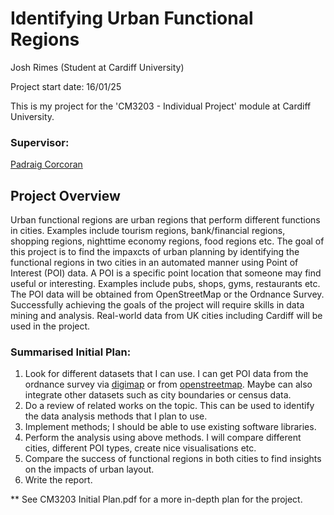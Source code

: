 # Identifying Urban Functional Regions

Josh Rimes (Student at Cardiff University)

Project start date: 16/01/25

This is my project for the 'CM3203 - Individual Project' module at Cardiff University.

### Supervisor:
[Padraig Corcoran](corcoranp@cardiff.ac.uk)

## Project Overview

Urban functional regions are urban regions that perform different functions in cities. Examples include tourism regions, bank/financial regions, shopping regions, nighttime economy regions, food regions etc. The goal of this project is to find the impaxcts of urban planning by identifying the functional regions in two cities in an automated manner using Point of Interest (POI) data. A POI is a specific point location that someone may find useful or interesting. Examples include pubs, shops, gyms, restaurants etc. The POI data will be obtained from OpenStreetMap or the Ordnance Survey. 
Successfully achieving the goals of the project will require skills in data mining and analysis. Real-world data from UK cities including Cardiff will be used in the project.

### Summarised Initial Plan:
1. Look for different datasets that I can use. I can get POI data from the ordnance survey via [digimap](https://digimap.edina.ac.uk/) or from [openstreetmap](https://www.openstreetmap.org/#map=12/51.4877/-3.1804). Maybe can also integrate other datasets such as city boundaries or census data.
2. Do a review of related works on the topic. This can be used to identify the data analysis methods that I plan to use.
3. Implement methods; I should be able to use existing software libraries.
4. Perform the analysis using above methods. I will compare different cities, different POI types, create nice visualisations etc.
5. Compare the success of functional regions in both cities to find insights on the impacts of urban layout.
6. Write the report.

** See CM3203 Initial Plan.pdf for a more in-depth plan for the project.
